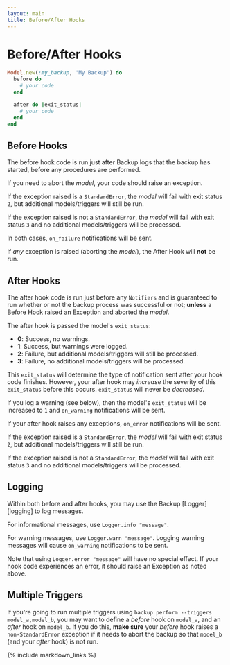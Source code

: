 ```yaml
---
layout: main
title: Before/After Hooks
---
```


Before/After Hooks
==================

```rb
Model.new(:my_backup, 'My Backup') do
  before do
    # your code
  end

  after do |exit_status|
    # your code
  end
end
```

Before Hooks
------------

The before hook code is run just after Backup logs that the backup has started, before any procedures are performed.

If you need to abort the _model_, your code should raise an exception.

If the exception raised is a `StandardError`, the _model_ will fail with exit status `2`, but additional models/triggers will still be run.

If the exception raised is not a `StandardError`, the _model_ will fail with exit status `3` and no
additional models/triggers will be processed.

In both cases, `on_failure` notifications will be sent.

If _any_ exception is raised (aborting the _model_), the After Hook will **not** be run.


After Hooks
-----------

The after hook code is run just before any `Notifiers` and is guaranteed to run whether or not the backup process was
successful or not;  **unless** a Before Hook raised an Exception and aborted the _model_.

The after hook is passed the model's `exit_status`:

- **0**: Success, no warnings.
- **1**: Success, but warnings were logged.
- **2**: Failure, but additional models/triggers will still be processed.
- **3**: Failure, no additional models/triggers will be processed.

This `exit_status` will determine the type of notification sent after your hook code finishes.
However, your after hook may _increase_ the severity of this `exit_status` before this occurs. `exit_status` will never be _decreased_.

If you log a warning (see below), then the model's `exit_status` will be increased to `1` and `on_warning` notifications will be sent.

If your after hook raises any exceptions, `on_error` notifications will be sent.

If the exception raised is a `StandardError`, the _model_ will fail with exit status `2`,
but additional models/triggers will still be run.

If the exception raised is not a `StandardError`, the _model_ will fail with exit status `3`
and no additional models/triggers will be processed.


Logging
-------

Within both before and after hooks, you may use the Backup [Logger][logging] to log messages.

For informational messages, use `Logger.info "message"`.

For warning messages, use `Logger.warn "message"`.
Logging warning messages will cause `on_warning` notifications to be sent.

Note that using `Logger.error "message"` will have no special effect.
If your hook code experiences an error, it should raise an Exception as noted above.


Multiple Triggers
-----------------

If you're going to run multiple triggers using `backup perform --triggers model_a,model_b`,
you may want to define a _before_ hook on `model_a`, and an _after_ hook on `model_b`.
If you do this, **make sure** your _before_ hook raises a `non-StandardError` exception if it needs to abort the backup
so that `model_b` (and your _after_ hook) is not run.

{% include markdown_links %}
